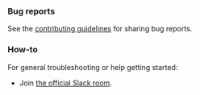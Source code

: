### Bug reports

See the [contributing guidelines](CONTRIBUTING.md) for sharing bug reports.

### How-to

For general troubleshooting or help getting started:

- Join [the official Slack room](https://slack.wponion.com/).
